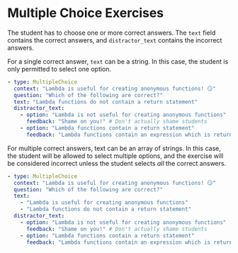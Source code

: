 # Multiple Choice Exercises

The student has to choose one or more correct answers. The `text` field contains
the correct answers, and `distractor_text` contains the incorrect answers.

For a single correct answer, `text` can be a string. In this case, the student
is only permitted to select one option.

```yaml
- type: MultipleChoice
  context: "Lambda is useful for creating anonymous functions! 😏"
  question: "Which of the following are correct?"
  text: "Lambda functions do not contain a return statement"
  distractor_text:
    - option: "Lambda is not useful for creating anonymous functions"
      feedback: "Shame on you!" # Don't actually shame students
    - option: "Lambda functions contain a return statement"
      feedback: "Lambda functions contain an expression which is returned!"
```

For multiple correct answers, text can be an array of strings. In this case, the
student will be allowed to select multiple options, and the exercise will be
considered incorrect unless the student selects *all* the correct answers.

```yaml
- type: MultipleChoice
  context: "Lambda is useful for creating anonymous functions! 😏"
  question: "Which of the following are correct?"
  text:
    - "Lambda is useful for creating anonymous functions"
    - "Lambda functions do not contain a return statement"
  distractor_text:
    - option: "Lambda is not useful for creating anonymous functions"
      feedback: "Shame on you!" # Don't actually shame students
    - option: "Lambda functions contain a return statement"
      feedback: "Lambda functions contain an expression which is returned!"
```
